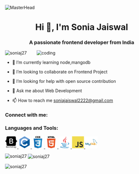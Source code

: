  ![MasterHead](https://1.bp.blogspot.com/-7A4WynwLsMw/XbBpCXG8fHI/AAAAAAAAMt4/uOa1bpLskYgrwGbllhSu2SDj_Mig8SXJQCLcBGAsYHQ/s1600/2000_600px.gif) 
<h1 align="center">Hi 👋, I'm Sonia Jaiswal</h1>
<h3 align="center">A passionate frontend developer from India</h3>
<img align ="right" alt="coding"width="400"src="https://user-images.githubusercontent.com/45157446/161337980-87a1b2e4-99ea-4fc8-ab1e-faa61357b40d.gif"
<p align="left"> <img src="https://komarev.com/ghpvc/?username=soniaj27&label=Profile%20views&color=0e75b6&style=flat" alt="soniaj27" /> </p>

- 🌱 I’m currently learning node,mangodb</br>

- 👯 I’m looking to collaborate on Frontend Project</br>

- 🤝 I’m looking for help with open source contribution</br>

- 💬 Ask me about Web Development</br>

- 📫 How to reach me soniajaiswal2222@gmail.com</br>

<h3 align="left">Connect with me:</h3>
<p align="left">
</p>

<h3 align="left">Languages and Tools:</h3>
 <p align="left"> <a href="https://getbootstrap.com" target="_blank" rel="noreferrer"> <img src="https://raw.githubusercontent.com/devicons/devicon/master/icons/bootstrap/bootstrap-plain-wordmark.svg" alt="bootstrap" width="40" height="40"/> </a> <a href="https://www.cprogramming.com/" target="_blank" rel="noreferrer"> <img src="https://raw.githubusercontent.com/devicons/devicon/master/icons/c/c-original.svg" alt="c" width="40" height="40"/> </a> <a href="https://www.w3schools.com/css/" target="_blank" rel="noreferrer"> <img src="https://raw.githubusercontent.com/devicons/devicon/master/icons/css3/css3-original-wordmark.svg" alt="css3" width="40" height="40"/> </a> <a href="https://www.w3.org/html/" target="_blank" rel="noreferrer"> <img src="https://raw.githubusercontent.com/devicons/devicon/master/icons/html5/html5-original-wordmark.svg" alt="html5" width="40" height="40"/> </a> <a href="https://www.java.com" target="_blank" rel="noreferrer"> <img src="https://raw.githubusercontent.com/devicons/devicon/master/icons/java/java-original.svg" alt="java" width="40" height="40"/> </a> <a href="https://developer.mozilla.org/en-US/docs/Web/JavaScript" target="_blank" rel="noreferrer"> <img src="https://raw.githubusercontent.com/devicons/devicon/master/icons/javascript/javascript-original.svg" alt="javascript" width="40" height="40"/> </a> <a href="https://www.mysql.com/" target="_blank" rel="noreferrer"> <img src="https://raw.githubusercontent.com/devicons/devicon/master/icons/mysql/mysql-original-wordmark.svg" alt="mysql" width="40" height="40"/> </a> </p>

 <p><img align="left" src="https://github-readme-stats.vercel.app/api/top-langs?username=soniaj27&show_icons=true&locale=en&layout=compact" alt="soniaj27" /></p> 

<p>&nbsp;<img align="center" src="https://github-readme-stats.vercel.app/api?username=soniaj27&show_icons=true&locale=en" alt="soniaj27" /></p> 

<p><img align="center" src="https://github-readme-streak-stats.herokuapp.com/?user=soniaj27&" alt="soniaj27" /></p>
